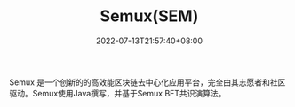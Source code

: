 ﻿---
weight: 
title: "Semux(SEM)"
description: "Semux 是一个创新的的高效能区块链去中心化应用平台"
date: 2022-07-13T21:57:40+08:00
lastmod: 2022-07-13T16:45:40+08:00
draft: false
authors: ["浮尘"]
featuredImage: "semuxsem.webp"
link: "https://www.semux.org/"
tags: ["数字代币","Semux(SEM)"]
categories: ["navigation"]
navigation: ["数字代币"]
lightgallery: true
toc: true
pinned: false
recommend: false
recommend1: false
---
Semux 是一个创新的的高效能区块链去中心化应用平台，完全由其志愿者和社区驱动。Semux使用Java撰写，并基于Semux BFT共识演算法。
